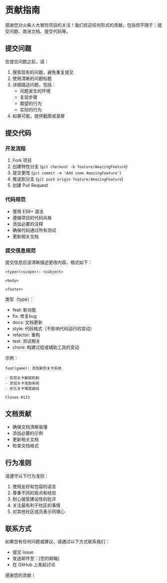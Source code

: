 # 贡献指南

感谢您对火柴人大冒险项目的关注！我们欢迎任何形式的贡献，包括但不限于：提交问题、改进文档、提交代码等。

## 提交问题

在提交问题之前，请：

1. 搜索现有的问题，避免重复提交
2. 使用清晰的问题标题
3. 详细描述问题，包括：
   - 问题发生的环境
   - 复现步骤
   - 期望的行为
   - 实际的行为
4. 如果可能，提供截图或录屏

## 提交代码

### 开发流程

1. Fork 项目
2. 创建特性分支 (`git checkout -b feature/AmazingFeature`)
3. 提交更改 (`git commit -m 'Add some AmazingFeature'`)
4. 推送到分支 (`git push origin feature/AmazingFeature`)
5. 创建 Pull Request

### 代码规范

- 使用 ES6+ 语法
- 遵循项目的代码风格
- 添加必要的注释
- 确保代码通过所有测试
- 更新相关文档

### 提交信息规范

提交信息应该清晰描述更改内容，格式如下：

```
<type>(<scope>): <subject>

<body>

<footer>
```

类型（type）：
- feat: 新功能
- fix: 修复bug
- docs: 文档更新
- style: 代码格式（不影响代码运行的变动）
- refactor: 重构
- test: 测试相关
- chore: 构建过程或辅助工具的变动

示例：
```
feat(game): 添加新的关卡系统

- 实现关卡解锁机制
- 添加关卡奖励系统
- 优化关卡难度曲线

Closes #123
```

## 文档贡献

- 确保文档清晰易懂
- 添加必要的示例
- 更新相关文档
- 检查文档格式

## 行为准则

请遵守以下行为准则：

1. 使用友好和包容的语言
2. 尊重不同的观点和经验
3. 耐心接受建设性的批评
4. 关注最有利于社区的事情
5. 对其他社区成员表示同理心

## 联系方式

如果您有任何问题或建议，请通过以下方式联系我们：

- 提交 Issue
- 发送邮件至：[您的邮箱]
- 在 GitHub 上发起讨论

感谢您的贡献！ 